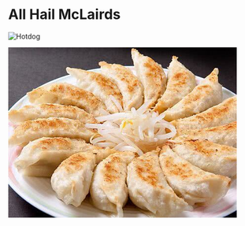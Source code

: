 # All Hail McLairds

![Hotdog](/images/not+food/hotdog.webp)

![Gyoza](/images/food/h0152_007_20181026103303.jpg)
